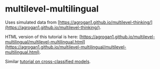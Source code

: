 # multilevel-multilingual

Uses simulated data from [https://agrogan1.github.io/multilevel-thinking/](https://agrogan1.github.io/multilevel-thinking/).

HTML version of this tutorial is here: [https://agrogan1.github.io/multilevel-multilingual/multilevel-multilingual.html](https://agrogan1.github.io/multilevel-multilingual/multilevel-multilingual.html).

Similar [tutorial on cross-classified models](https://agrogan1.github.io/multilevel-multilingual/cross-classified-multilingual.html).




